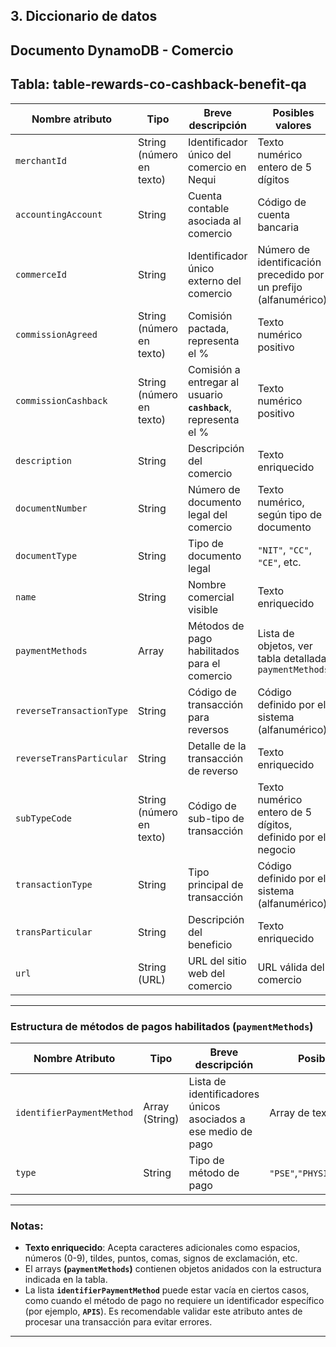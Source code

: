 ## 3. Diccionario de datos

## Documento DynamoDB - Comercio

## Tabla: table-rewards-co-cashback-benefit-qa

| **Nombre atributo**      | **Tipo**                 | **Breve descripción**                                          | **Posibles valores**                                             | **Ejemplo**                 |
| ------------------------ | ------------------------ | -------------------------------------------------------------- | ---------------------------------------------------------------- | --------------------------- |
| `merchantId`             | String (número en texto) | Identificador único del comercio en Nequi                      | Texto numérico entero de 5 dígitos                               | `"17088"`                   |
| `accountingAccount`      | String                   | Cuenta contable asociada al comercio                           | Código de cuenta bancaria                                        | `"BD000002COP5PAGB"`        |
| `commerceId`             | String                   | Identificador único externo del comercio                       | Número de identificación precedido por un prefijo (alfanumérico) | `"NIT_900157926"`           |
| `commissionAgreed`       | String (número en texto) | Comisión pactada, representa el %                              | Texto numérico positivo                                          | `"10"`                      |
| `commissionCashback`     | String (número en texto) | Comisión a entregar al usuario **`cashback`**, representa el % | Texto numérico positivo                                          | `"5"`                       |
| `description`            | String                   | Descripción del comercio                                       | Texto enriquecido                                                | `"Mascotas"`                |
| `documentNumber`         | String                   | Número de documento legal del comercio                         | Texto numérico, según tipo de documento                          | `"900157926"`               |
| `documentType`           | String                   | Tipo de documento legal                                        | `"NIT"`, `"CC"`, `"CE"`, etc.                                    | `"NIT"`                     |
| `name`                   | String                   | Nombre comercial visible                                       | Texto enriquecido                                                | `"Kanu Pets"`               |
| `paymentMethods`         | Array                    | Métodos de pago habilitados para el comercio                   | Lista de objetos, ver tabla detallada: `paymentMethods`          | `[{...}]`                   |
| `reverseTransactionType` | String                   | Código de transacción para reversos                            | Código definido por el sistema (alfanumérico)                    | `"X020"`                    |
| `reverseTransParticular` | String                   | Detalle de la transacción de reverso                           | Texto enriquecido                                                | `"Reverso Beneficio Nequi"` |
| `subTypeCode`            | String (número en texto) | Código de sub-tipo de transacción                              | Texto numérico entero de 5 dígitos, definido por el negocio      | `"10010"`                   |
| `transactionType`        | String                   | Tipo principal de transacción                                  | Código definido por el sistema (alfanumérico)                    | `"R008"`                    |
| `transParticular`        | String                   | Descripción del beneficio                                      | Texto enriquecido                                                | `"Beneficio Nequi"`         |
| `url`                    | String (URL)             | URL del sitio web del comercio                                 | URL válida del comercio                                          | `"https://www.kanu.pet/"`   |

---

### Estructura de métodos de pagos habilitados (`paymentMethods`)

| **Nombre Atributo**       | **Tipo**       | **Breve descripción**                                         | **Posibles Valores**               | **Ejemplo**                      |
| ------------------------- | -------------- | ------------------------------------------------------------- | ---------------------------------- | -------------------------------- |
| `identifierPaymentMethod` | Array (String) | Lista de identificadores únicos asociados a ese medio de pago | Array de texto alfanumérico        | `["identifier1", "identifier2"]` |
| `type`                    | String         | Tipo de método de pago                                        | `"PSE"`,`"PHYSICAL_CARD"`,`"APIS"` | `"PSE"`                          |

---

### Notas:

- **Texto enriquecido**: Acepta caracteres adicionales como espacios, números (0-9), tildes, puntos, comas, signos de exclamación, etc.
- El arrays **(`paymentMethods`)** contienen objetos anidados con la estructura indicada en la tabla.
- La lista **`identifierPaymentMethod`** puede estar vacía en ciertos casos, como cuando el método de pago no requiere un identificador específico (por ejemplo, **`APIS`**). Es recomendable validar este atributo antes de procesar una transacción para evitar errores.

---

